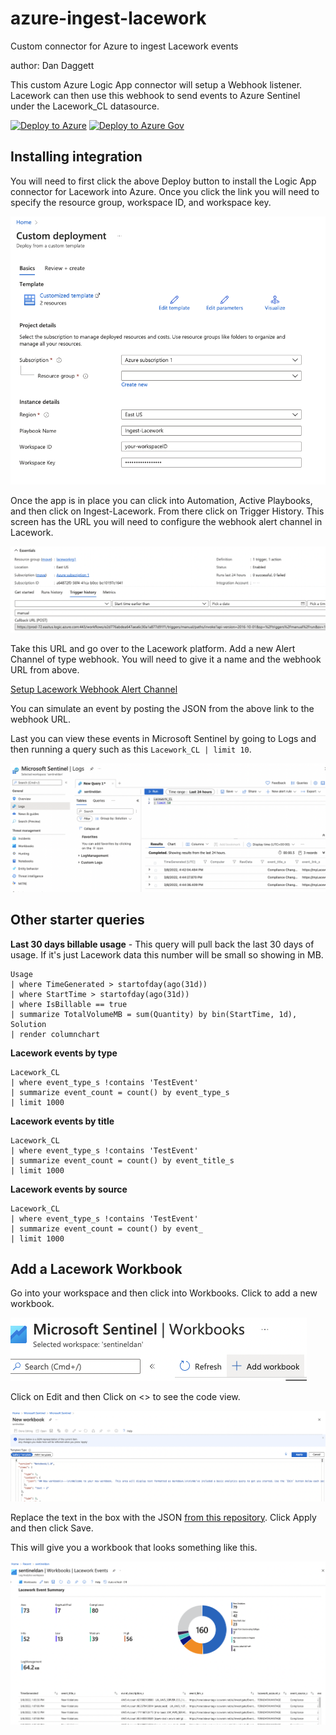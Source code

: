 # azure-ingest-lacework
Custom connector for Azure to ingest Lacework events

author: Dan Daggett 

This custom Azure Logic App connector will setup a Webhook listener. Lacework can then use this webhook to send events to Azure Sentinel under the Lacework_CL datasource.

[![Deploy to Azure](https://aka.ms/deploytoazurebutton)](https://portal.azure.com/#create/Microsoft.Template/uri/https%3A%2F%2Fraw.githubusercontent.com%2Fsgviking%2Fazure-ingest-lacework%2Fmain%2Fazure-ingest-lacework.json)
[![Deploy to Azure Gov](https://aka.ms/deploytoazuregovbutton)](https://portal.azure.us/#create/Microsoft.Template/uri/https%3A%2F%2Fraw.githubusercontent.com%2Fsgviking%2Fazure-ingest-lacework%2Fmain%2Fazure-ingest-lacework.json)

## Installing integration  

You will need to first click the above Deploy button to install the Logic App connector for Lacework into Azure.  Once you click the link you will need to specify the resource group, workspace ID, and workspace key.  

![Config screenshop](https://raw.githubusercontent.com/sgviking/azure-ingest-lacework/main/images/logicappconfig.png)

Once the app is in place you can click into Automation, Active Playbooks, and then click on Ingest-Lacework. From there click on Trigger History.  This screen has the URL you will need to configure the webhook alert channel in Lacework.  

![Webhook Screenshot](https://raw.githubusercontent.com/sgviking/azure-ingest-lacework/main/images/webhook_url.png)

Take this URL and go over to the Lacework platform. Add a new Alert Channel of type webhook. You will need to give it a name and the webhook URL from above.  

[Setup Lacework Webhook Alert Channel](https://docs.lacework.com/webhook)  

You can simulate an event by posting the JSON from the above link to the webhook URL.

Last you can view these events in Microsoft Sentinel by going to Logs and then running a query such as this `Lacework_CL | limit 10`.  

![Query Lacework events in Sentinel](https://raw.githubusercontent.com/sgviking/azure-ingest-lacework/main/images/search.png)  

## Other starter queries  

**Last 30 days billable usage** - This query will pull back the last 30 days of usage. If it's just Lacework data this number will be small so showing in MB.  

```
Usage
| where TimeGenerated > startofday(ago(31d))
| where StartTime > startofday(ago(31d))
| where IsBillable == true
| summarize TotalVolumeMB = sum(Quantity) by bin(StartTime, 1d), Solution
| render columnchart
```  

**Lacework events by type**  

```
Lacework_CL
| where event_type_s !contains 'TestEvent'
| summarize event_count = count() by event_type_s
| limit 1000
```  

**Lacework events by title**

```
Lacework_CL
| where event_type_s !contains 'TestEvent'
| summarize event_count = count() by event_title_s
| limit 1000
```  


**Lacework events by source**
```
Lacework_CL
| where event_type_s !contains 'TestEvent'
| summarize event_count = count() by event_
| limit 1000
```  

## Add a Lacework Workbook  

Go into your workspace and then click into Workbooks. Click to add a new workbook.

![Add Workbook](https://raw.githubusercontent.com/sgviking/azure-ingest-lacework/main/images/add_workbook.png)  

Click on Edit and then Click on <> to see the code view.  

![Code View](https://raw.githubusercontent.com/sgviking/azure-ingest-lacework/main/images/code_view.png)

Replace the text in the box with the JSON [from this repository](https://raw.githubusercontent.com/sgviking/azure-ingest-lacework/main/workbooks/lacework_events.json). Click Apply and then click Save.  

This will give you a workbook that looks something like this.  

![Azure Lacework Workbook](https://raw.githubusercontent.com/sgviking/azure-ingest-lacework/main/images/azure_dashboard.png)
